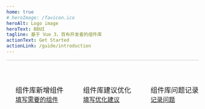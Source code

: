 ```yaml
---
home: true
# heroImage: /favicon.ico
heroAlt: Logo image
heroText: BBUI
tagline: 基于 Vue 3，百布开发者的组件库
actionText: Get Started
actionLink: /guide/introduction
---
```

<html lang="cn">
  <body>
    <section style="border-top: 1px solid #ccc;padding-top: 50px;">
      <ul style="list-style: none;display: flex;justify-content: space-between;">
       <li style="font-size: 18px;"> 
           组件库新增组件
          <a 
            target="_blank"
            href="https://zhijing19.feishu.cn/share/base/shrcnWrTY1rE1a3yrrBsZsF39yd"
            style=" display: block;font-size: 16px;"
          >填写需要的组件</a> 
        </li>
       <li style="font-size: 18px;">
        组件库建议优化
          <a 
            style=" display: block;font-size: 16px;"
            target="_blank"
            href="https://zhijing19.feishu.cn/share/base/shrcnXtXIeAHYqjHKIo016tWJVb"
          >填写优化建议</a>
       </li>
        <li style="font-size: 18px;">
          组件库问题记录
          <a 
            style=" display: block;font-size: 16px;"
            target="_blank"
            href="https://zhijing19.feishu.cn/share/base/shrcn4jGT6qxozLDOCj1MMolY0c"
            >记录问题</a>
        </li>
      </ul>
    </section>
  </body>
</html>